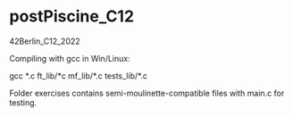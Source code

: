 # postPiscine_C12
42Berlin_C12_2022

Compiling with gcc in Win/Linux:

gcc \*.c ft_lib/\*c mf_lib/\*.c tests_lib/\*.c

Folder exercises contains semi-moulinette-compatible files with main.c for testing.

